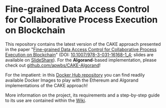# Fine-grained Data Access Control for Collaborative Process Execution on Blockchain

This repository contains the latest version of the CAKE approach presented in the paper "[Fine-grained Data Access Control for
Collaborative Process Execution on Blockchain](https://arxiv.org/abs/2207.08484)" (DOI: [10.1007/978-3-031-16168-1_4](https://doi.org/10.1007/978-3-031-16168-1_4); slides are available on [SlideShare](https://www.slideshare.net/EdoardoMarangone/finegrained-data-access-control-for-collaborative-process-execution-on-blockchain-253133788)). For the **Algorand**-based implementation, please check out [github.com/apwbs/CAKE-Algorand](https://github.com/apwbs/CAKE-Algorand/)!

For the impatient: in this [Docker Hub repository](https://hub.docker.com/repository/docker/apwbs/cake/general) you can find readily available Docker Images to play with the Ethereum and Algorand implementations of the CAKE approach!

More information on the project, its requirements and a step-by-step guide to its use are contained within the [Wiki](https://github.com/apwbs/CAKE-Ethereum/wiki).
